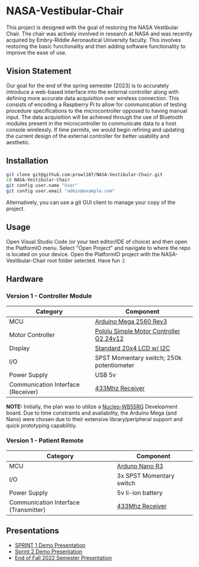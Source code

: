 # NASA-Vestibular-Chair
This project is designed with the goal of restoring the NASA Vestibular Chair. The chair was actively involved in research at NASA and was recently acquired by Embry-Riddle Aeronautical University faculty. This involves restoring the basic functionality and then adding software functionality to improve the ease of use.

## Vision Statement
Our goal for the end of the spring semester (2023) is to accurately introduce a web-based interface into the external controller along with defining more accurate data acquisition over wireless connection. This consists of encoding a Raspberry Pi to allow for communication of testing procedure specifications to the microcontroller opposed to having manual input. The data acquisition will be achieved through the use of Bluetooth modules present in the microcontroller to communicate data to a host console wirelessly. If time permits, we would begin refining and updating the current design of the external controller for better usability and aesthetic. 

## Installation
```bash
git clone git@github.com:prowl107/NASA-Vestibular-Chair.git
cd NASA-Vestibular-Chair
git config user.name "User"
git config user.email "admin@example.com"
```
Alternatively, you can use a git GUI client to manage your copy of the project. 

## Usage
Open Visual Studio Code (or your text editor/IDE of choice) and then open the PlatformIO menu.
Select "Open Project" and navigate to where the repo is located on your device.
Open the PlatformIO project with the NASA-Vestibular-Chair root folder selected.
Have fun :)

## Hardware 
### Version 1 - Controller Module
| Category  | Component  |
|---|---|
| MCU  |  [Arduino Mega 2560 Rev3](https://store.arduino.cc/products/arduino-mega-2560-rev3) |
| Motor Controller  | [Pololu Simple Motor Controller G2 24v12](https://www.pololu.com/product/1365)  |
| Display  | [Standard 20x4 LCD w/ I2C](https://www.amazon.com/SunFounder-Serial-Module-Arduino-Mega2560/dp/B01GPUMP9C) |
| I/O  | SPST Momentary switch; 250k potentiometer  |
| Power Supply | USB 5v |
| Communication Interface (Receiver) | [433Mhz Receiver](https://www.amazon.com/HiLetgo-Wireless-Transmitter-Receiver-Raspberry/dp/B01DKC2EY4/ref=sr_1_3?keywords=433mhz+transmitter+and+receiver&qid=1675643344&sr=8-3) |

**NOTE:** Initially, the plan was to utilize a [Nucleo-WB55RG](https://www.st.com/en/evaluation-tools/nucleo-wb55rg.html) Development board. Due to time constraints and availability, the Arduino Mega (and Nano) were chosen due to their extensive library/peripheral support and quick prototyping capabilitiy.

### Version 1 - Patient Remote

| Category  |  Component |
|---|---|
| MCU  | [Arduno Nano R3](https://store.arduino.cc/products/arduino-nano)  |
| I/O  |  3x SPST Momentary switch |
| Power Supply   | 5v li-ion battery  |
| Communication Interface (Transmitter)  |  [433Mhz Receiver](https://www.amazon.com/HiLetgo-Wireless-Transmitter-Receiver-Raspberry/dp/B01DKC2EY4/ref=sr_1_3?keywords=433mhz+transmitter+and+receiver&qid=1675643344&sr=8-3) |

## Presentations
- [SPRINT 1 Demo Presentation](https://docs.google.com/presentation/d/1b5IdnyLSNwiTLVy-gZ9E79ZbYqnyJbTD/edit?usp=sharing&ouid=115407868332019012098&rtpof=true&sd=true)
- [Sprint 2 Demo Presentation](https://docs.google.com/presentation/d/1l_CmvSCrBEOVg_VuYpDZWNs5qSBOpJvT/edit?usp=sharing&ouid=115407868332019012098&rtpof=true&sd=true)
- [End of Fall 2022 Semester Presentation](https://docs.google.com/presentation/d/1xmUZu0XUEXimdjX_mnKVwzS-KKVoy4oE/edit?usp=sharing&ouid=115407868332019012098&rtpof=true&sd=true)
